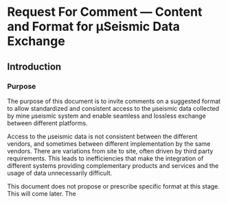 # Request For Comment &mdash; Content and Format for &mu;Seismic Data Exchange

## Introduction

### Purpose

The purpose of this document is to invite comments on a suggested format to allow standardized and consistent access to the &mu;seismic data collected by mine &mu;seismic system and enable seamless and lossless exchange between different platforms. 

Access to the &mu;seismic data is not consistent between the different vendors, and sometimes between different implementation by the same vendors. There are variations from site to site, often driven by third party requirements. This leads to inefficiencies that make the integration of different systems providing complementary products and services and the usage of data unnecessarily difficult. 

This document does not propose or prescribe specific format at this stage. This will come later. The    
<!--stackedit_data:
eyJoaXN0b3J5IjpbLTIwMjQ2ODMwMDddfQ==
-->